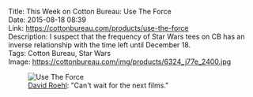 Title: This Week on Cotton Bureau: Use The Force  
Date: 2015-08-18 08:39  
Link: https://cottonbureau.com/products/use-the-force  
Description: I suspect that the frequency of Star Wars tees on CB has an inverse relationship with the time left until December 18.  
Tags: Cotton Bureau, Star Wars  
Image: https://cottonbureau.com/img/products/6324_j77e_2400.jpg  

<figure>
	<img src="https://d.pr/i/jwWN+" alt="Use The Force" title="'Use The Force' on Cotton Bureau">
	<figcaption><a href="http://davidroehldesign.com/" title="Designer's website">David Roehl</a>: "Can't wait for the next films."</figcaption>
</figure>